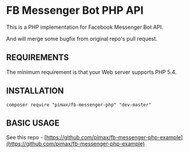 FB Messenger Bot PHP API
========================

This is a PHP implementation for Facebook Messenger Bot API.

And will merge some bugfix from original repo's pull request.

REQUIREMENTS
------------
The minimum requirement is that your Web server supports PHP 5.4.

INSTALLATION
------------

```
composer require "pimax/fb-messenger-php" "dev-master"
```

BASIC USAGE
------------
See this repo - [https://github.com/pimax/fb-messenger-php-example](https://github.com/pimax/fb-messenger-php-example)
